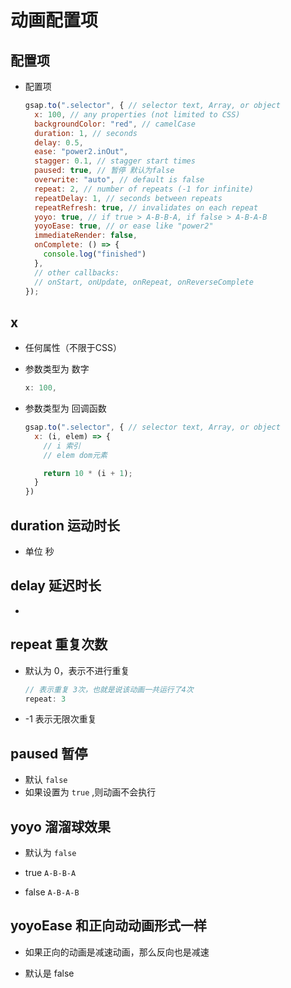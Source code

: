 # 动画配置项

## 配置项

+ 配置项

  ```js
  gsap.to(".selector", { // selector text, Array, or object
    x: 100, // any properties (not limited to CSS)
    backgroundColor: "red", // camelCase
    duration: 1, // seconds
    delay: 0.5,
    ease: "power2.inOut",
    stagger: 0.1, // stagger start times
    paused: true, // 暂停 默认为false
    overwrite: "auto", // default is false
    repeat: 2, // number of repeats (-1 for infinite)
    repeatDelay: 1, // seconds between repeats
    repeatRefresh: true, // invalidates on each repeat
    yoyo: true, // if true > A-B-B-A, if false > A-B-A-B
    yoyoEase: true, // or ease like "power2"
    immediateRender: false,
    onComplete: () => {
      console.log("finished")
    },
    // other callbacks:
    // onStart, onUpdate, onRepeat, onReverseComplete
  });
  ```

## x

+ 任何属性（不限于CSS）

+ 参数类型为 数字

  ```js
  x: 100,
  ```

+ 参数类型为 回调函数

  ```js
  gsap.to(".selector", { // selector text, Array, or object
    x: (i, elem) => {
      // i 索引
      // elem dom元素

      return 10 * (i + 1);
    }
  })
  ```

## duration 运动时长

+ 单位 秒

## delay 延迟时长

+

## repeat 重复次数

+ 默认为 0，表示不进行重复

  ```js
  // 表示重复 3次，也就是说该动画一共运行了4次
  repeat: 3
  ```

+ -1 表示无限次重复

## paused 暂停

+ 默认 `false`
+ 如果设置为 `true` ,则动画不会执行

## yoyo 溜溜球效果

+ 默认为 `false`

+ true `A-B-B-A`
+ false `A-B-A-B`

## yoyoEase 和正向动动画形式一样

+ 如果正向的动画是减速动画，那么反向也是减速

+ 默认是 false


